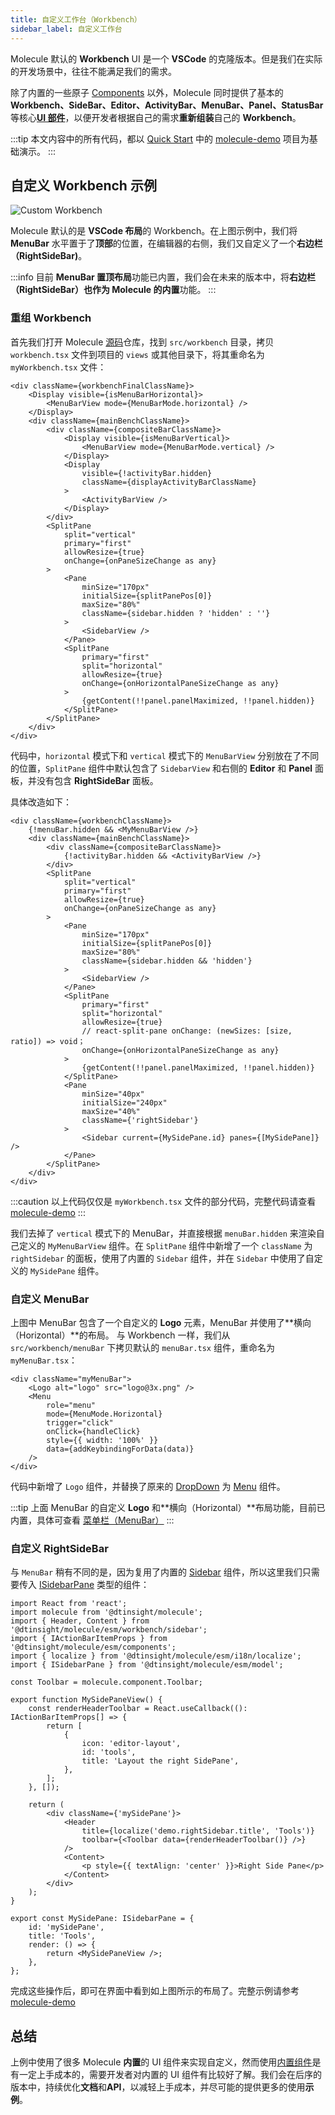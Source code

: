 ```yaml
---
title: 自定义工作台（Workbench）
sidebar_label: 自定义工作台
---
```


Molecule 默认的 **Workbench** UI 是一个 **VSCode** 的克隆版本。但是我们在实际的开发场景中，往往不能满足我们的需求。

除了内置的一些原子 [Components](../api/namespaces/molecule.component) 以外，Molecule 同时提供了基本的 **Workbench、SideBar、Editor、ActivityBar、MenuBar、Panel、StatusBar** 等核心[**UI 部件**](./../guides/extend-workbench.md)，以便开发者根据自己的需求**重新组装**自己的 **Workbench**。

:::tip
本文内容中的所有代码，都以 [Quick Start](../quick-start) 中的 [molecule-demo](https://github.com/DTStack/molecule-examples/tree/main/packages/molecule-demo) 项目为基础演示。
:::

## 自定义 Workbench 示例

![Custom Workbench](/img/advanced/custom-workbench.png)

Molecule 默认的是 **VSCode 布局**的 Workbench。在上图示例中，我们将 **MenuBar** 水平置于了**顶部**的位置，在编辑器的右侧，我们又自定义了一个**右边栏（RightSideBar)**。

:::info
目前 **MenuBar 置顶布局**功能已内置，我们会在未来的版本中，将**右边栏（RightSideBar）**也作为 Molecule 的**内置**功能。
:::

### 重组 Workbench

首先我们打开 Molecule [源码](https://github.com/DTStack/molecule)仓库，找到 `src/workbench` 目录，拷贝 `workbench.tsx` 文件到项目的 `views` 或其他目录下，将其重命名为 `myWorkbench.tsx` 文件：

```tsx
<div className={workbenchFinalClassName}>
    <Display visible={isMenuBarHorizontal}>
        <MenuBarView mode={MenuBarMode.horizontal} />
    </Display>
    <div className={mainBenchClassName}>
        <div className={compositeBarClassName}>
            <Display visible={isMenuBarVertical}>
                <MenuBarView mode={MenuBarMode.vertical} />
            </Display>
            <Display
                visible={!activityBar.hidden}
                className={displayActivityBarClassName}
            >
                <ActivityBarView />
            </Display>
        </div>
        <SplitPane
            split="vertical"
            primary="first"
            allowResize={true}
            onChange={onPaneSizeChange as any}
        >
            <Pane
                minSize="170px"
                initialSize={splitPanePos[0]}
                maxSize="80%"
                className={sidebar.hidden ? 'hidden' : ''}
            >
                <SidebarView />
            </Pane>
            <SplitPane
                primary="first"
                split="horizontal"
                allowResize={true}
                onChange={onHorizontalPaneSizeChange as any}
            >
                {getContent(!!panel.panelMaximized, !!panel.hidden)}
            </SplitPane>
        </SplitPane>
    </div>
</div>
```

代码中，`horizontal` 模式下和 `vertical` 模式下的 `MenuBarView` 分别放在了不同的位置，`SplitPane` 组件中默认包含了 `SidebarView` 和右侧的 **Editor** 和 **Panel** 面板，并没有包含 **RightSideBar** 面板。

具体改造如下：

```tsx title="/src/views/myWorkbench.tsx"
<div className={workbenchClassName}>
    {!menuBar.hidden && <MyMenuBarView />}
    <div className={mainBenchClassName}>
        <div className={compositeBarClassName}>
            {!activityBar.hidden && <ActivityBarView />}
        </div>
        <SplitPane
            split="vertical"
            primary="first"
            allowResize={true}
            onChange={onPaneSizeChange as any}
        >
            <Pane
                minSize="170px"
                initialSize={splitPanePos[0]}
                maxSize="80%"
                className={sidebar.hidden && 'hidden'}
            >
                <SidebarView />
            </Pane>
            <SplitPane
                primary="first"
                split="horizontal"
                allowResize={true}
                // react-split-pane onChange: (newSizes: [size, ratio]) => void；
                onChange={onHorizontalPaneSizeChange as any}
            >
                {getContent(!!panel.panelMaximized, !!panel.hidden)}
            </SplitPane>
            <Pane
                minSize="40px"
                initialSize="240px"
                maxSize="40%"
                className={'rightSidebar'}
            >
                <Sidebar current={MySidePane.id} panes={[MySidePane]} />
            </Pane>
        </SplitPane>
    </div>
</div>
```

:::caution
以上代码仅仅是 `myWorkbench.tsx` 文件的部分代码，完整代码请查看 [molecule-demo](https://github.com/DTStack/molecule-examples/tree/main/packages/molecule-demo/src/views/myWorkbench.tsx)
:::

我们去掉了 `vertical` 模式下的 MenuBar，并直接根据 `menuBar.hidden` 来渲染自己定义的 `MyMenuBarView` 组件。在 `SplitPane` 组件中新增了一个 `className` 为 `rightSidebar` 的面板，使用了内置的 `Sidebar` 组件，并在 `Sidebar` 中使用了自定义的 `MySidePane` 组件。

### 自定义 MenuBar

上图中 MenuBar 包含了一个自定义的 **Logo** 元素，MenuBar 并使用了**横向（Horizontal）**的布局。 与 Workbench 一样，我们从 `src/workbench/menuBar` 下拷贝默认的 `menuBar.tsx` 组件，重命名为 `myMenuBar.tsx`：

```tsx title="/src/views/myMenuBar/index.tsx"
<div className="myMenuBar">
    <Logo alt="logo" src="logo@3x.png" />
    <Menu
        role="menu"
        mode={MenuMode.Horizontal}
        trigger="click"
        onClick={handleClick}
        style={{ width: '100%' }}
        data={addKeybindingForData(data)}
    />
</div>
```

代码中新增了 `Logo` 组件，并替换了原来的 [DropDown](../api/namespaces/molecule.component#dropdown) 为 [Menu](../api/namespaces/molecule.component#menu) 组件。

:::tip
上面 MenuBar 的自定义 **Logo** 和**横向（Horizontal）**布局功能，目前已内置，具体可查看 [菜单栏（MenuBar）](../guides/extend-workbench#菜单栏menubar)
:::

### 自定义 RightSideBar

与 `MenuBar` 稍有不同的是，因为复用了内置的 [Sidebar](../api/namespaces/molecule#sidebar-1) 组件，所以这里我们只需要传入 [ISidebarPane](../api/interfaces/molecule.model.ISidebarPane) 类型的组件：

```tsx title="/src/views/mySidePane.tsx"
import React from 'react';
import molecule from '@dtinsight/molecule';
import { Header, Content } from '@dtinsight/molecule/esm/workbench/sidebar';
import { IActionBarItemProps } from '@dtinsight/molecule/esm/components';
import { localize } from '@dtinsight/molecule/esm/i18n/localize';
import { ISidebarPane } from '@dtinsight/molecule/esm/model';

const Toolbar = molecule.component.Toolbar;

export function MySidePaneView() {
    const renderHeaderToolbar = React.useCallback((): IActionBarItemProps[] => {
        return [
            {
                icon: 'editor-layout',
                id: 'tools',
                title: 'Layout the right SidePane',
            },
        ];
    }, []);

    return (
        <div className={'mySidePane'}>
            <Header
                title={localize('demo.rightSidebar.title', 'Tools')}
                toolbar={<Toolbar data={renderHeaderToolbar()} />}
            />
            <Content>
                <p style={{ textAlign: 'center' }}>Right Side Pane</p>
            </Content>
        </div>
    );
}

export const MySidePane: ISidebarPane = {
    id: 'mySidePane',
    title: 'Tools',
    render: () => {
        return <MySidePaneView />;
    },
};
```

完成这些操作后，即可在界面中看到如上图所示的布局了。完整示例请参考 [molecule-demo](https://github.com/DTStack/molecule-examples/tree/main/packages/molecule-demo)

## 总结

上例中使用了很多 Molecule **内置**的 UI 组件来实现自定义，然而使用[内置组件](../api/namespaces/molecule.component)是有一定上手成本的，需要开发者对内置的 UI 组件有比较好了解。我们会在后序的版本中，持续优化**文档**和**API**，以减轻上手成本，并尽可能的提供更多的使用**示例**。
